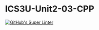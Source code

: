 # ICS3U-Unit2-03-CPP

[![GitHub's Super Linter](https://github.com/Ethan-Prieur1/ICS3U-Unit2-03-CPP/workflows/GitHub's%20Super%20Linter/badge.svg)](https://github.com/Ethan-Prieur1/ICS3U-Unit2-03-CPP/actions)
